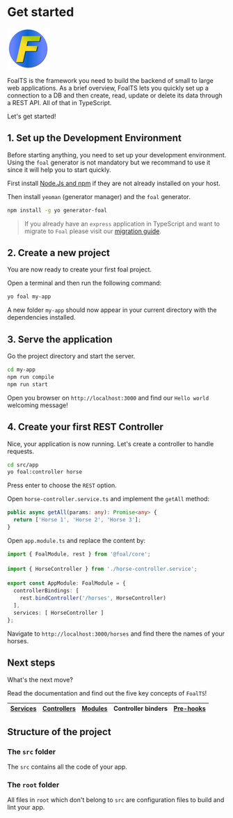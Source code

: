 # Get started

![Logo](./logo_96.png)

FoalTS is the framework you need to build the backend of small to large web applications. As a brief overview, FoalTS lets you quickly set up a connection to a DB and then create, read, update or delete its data through a REST API. All of that in TypeScript.

Let's get started!

## 1. Set up the Development Environment

Before starting anything, you need to set up your development environment. Using the `foal` generator is not mandatory but we recommand to use it since it will help you to start quickly.

First install [Node.Js and npm](https://nodejs.org/en/download/) if they are not already installed on your host.

Then install `yeoman` (generator manager) and the `foal` generator.

```sh
npm install -g yo generator-foal
```

> If you already have an `express` application in TypeScript and want to migrate to `Foal` please visit our [migration guide]().

## 2. Create a new project

You are now ready to create your first foal project.

Open a terminal and then run the following command:

```sh
yo foal my-app
```

A new folder `my-app` should now appear in your current directory with the dependencies installed.

## 3. Serve the application

Go the project directory and start the server.

```sh
cd my-app
npm run compile
npm run start
```

Open you browser on `http://localhost:3000` and find our `Hello world` welcoming message!

## 4. Create your first REST Controller

Nice, your application is now running. Let's create a controller to handle requests.

```sh
cd src/app
yo foal:controller horse
```

Press enter to choose the `REST` option.

Open `horse-controller.service.ts` and implement the `getAll` method:

```ts
public async getAll(params: any): Promise<any> {
  return ['Horse 1', 'Horse 2', 'Horse 3'];
}
```

Open `app.module.ts` and replace the content by:
```ts
import { FoalModule, rest } from '@foal/core';

import { HorseController } from './horse-controller.service';

export const AppModule: FoalModule = {
  controllerBindings: [
    rest.bindController('/horses', HorseController)
  ],
  services: [ HorseController ]
};
```

Navigate to `http://localhost:3000/horses` and find there the names of your horses.

## Next steps

What's the next move?

Read the documentation and find out the five key concepts of `FoalTS`!


[Services](./basics/services.md) | [Controllers](./basics/controllers.md) | [Modules](./basics/modules.md) | Controller binders | [Pre-hooks](./basics/pre-hooks.md)
--- | --- | --- | --- | ---

## Structure of the project

### The `src` folder

The `src` contains all the code of your app.

### The `root` folder

All files in `root` which don't belong to `src` are configuration files to build and lint your app.